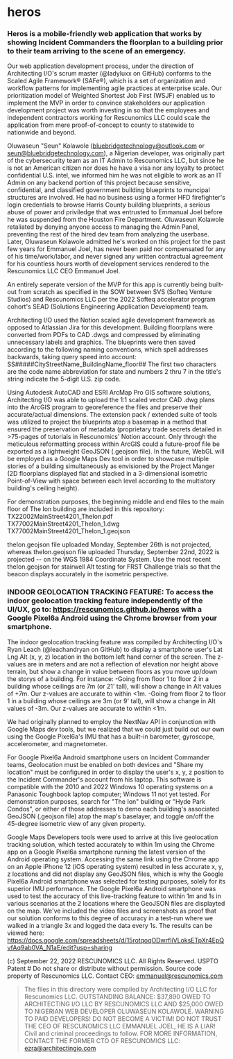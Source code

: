 # heros 

### Heros is a mobile-friendly web application that works by showing Incident Commanders the floorplan to a building prior to their team arriving to the scene of an emergency. 

Our web application development process, under the direction of Architecting I/O's scrum master (@ladyluxx on GitHub) conforms to the Scaled Agile Framework® (SAFe®), which is a set of organization and workflow patterns for implementing agile practices at enterprise scale. Our prioritization model of Weighted Shortest Job First (WSJF) enabled us to implement the MVP in order to convince stakeholders our application development project was worth investing in so that the employees and independent contractors working for Rescunomics LLC could scale the application from mere proof-of-concept to county to statewide to nationwide and beyond. 

Oluwaseun "Seun" Kolawole (bluebridgetechnology@outlook.com or seun@bluebridgetechnology.com), a Nigerian developer, was originally part of the cybersecurity team as an IT Admin to Rescunomics LLC, but since he is not an American citizen nor does he have a visa nor any loyalty to protect confidential U.S. intel, we informed him he was not eligible to work as an IT Admin on any backend portion of this project because sensitive, confidential, and classified government building blueprints to muncipal structures are involved. He had no business using a former HFD firefighter's login credentials to browse Harris County building blueprints, a serious abuse of power and priviledge that was entrusted to Emmanual Joel before he was suspended from the Houston Fire Department. Oluwaseun Kolawole retaliated by denying anyone access to managing the Admin Panel, preventing the rest of the hired dev team from analyzing the userbase. Later, Oluwaseun Kolawole admitted he's worked on this project for the past few years for Emmanuel Joel, has never been paid nor compensated for any of his time/work/labor, and never signed any written contractual agreement for his countless hours worth of development services rendered to the Rescunomics LLC CEO Emmanuel Joel. 

An entirely seperate version of the MVP for this app is currently being built-out from scratch as specified in the SOW between SVS (Softeq Venture Studios) and Rescunomics LLC per the 2022 Softeq accelerator program cohort's SEAD (Solutions Engineering Application Development) team. 

Architecting I/O used the Notion scaled agile development framework as opposed to Atlassian Jira for this development. Building floorplans were converted from PDFs to CAD .dwgs and compressed by eliminating unnecessary labels and graphics. The blueprints were then saved according to the following naming conventions, which spell addresses backwards, taking query speed into account: 
SS#####CityStreetName_BuildingName_floor##
The first two characters are the code name abbreviation for state and numbers 2 thru 7 in the title's string indicate the 5-digit U.S. zip code.

Using Autodesk AutoCAD and ESRI ArcMap Pro GIS software solutions, Architecting I/O was able to upload the 1:1 scaled vector CAD .dwg plans into the ArcGIS program to georeference the files and preserve their accurate/actual dimensions. The extension pack / extended suite of tools was utilized to project the blueprints atop a basemap in a method that ensured the preservation of metadata (proprietary trade secrets detailed in >75-pages of tutorials in Rescunomics' Notion account. Only through the meticulous reformatting process within ArcGIS could a future-proof file be exported as a lightweight GeoJSON (.geojson file). In the future, WebGL will be employed as a Google Maps Dev tool in order to showcase multiple stories of a building simultaneously as envisioned by the Project Manger (2D floorplans displayed flat and stacked in a 3-dimensional isometric Point-of-View with space between each level according to the multistory building's ceiling height). 

For demonstration purposes, the beginning middle and end files to the main floor of The Ion building are included in this repository:
TX22002MainStreet4201_TheIon.pdf
TX77002MainStreet4201_TheIon_1.dwg
TX77002MainStreet4201_TheIon_1.geojson

theIon.geojson file uploaded Monday, September 26th is not projected, whereas
theIon.geojson file uploaded Thursday, September 22nd, 2022 is projected -- on the WGS 1984 Coordinate System.
Use the most recent theIon.geojson for stairwell Alt testing for FRST Challenge trials so that the beacon displays accurately in the isometric perspective.

### INDOOR GEOLOCATION TRACKING FEATURE: To access the indoor geolocation tracking feature independently of the UI/UX, go to: https://rescunomics.github.io/heros with a Google Pixel6a Android using the Chrome browser from your smartphone.

The indoor geolocation tracking feature was compiled by Architecting I/O's Ryan Leach (@leachandryan on GitHub) to display a smartphone user's Lat Lng Alt (x, y, z) location in the bottom left hand corner of the screen. The z-values are in meters and are not a reflection of elevation nor height above terrain, but show a change in value between floors as you move up/down the storys of a building. For instance: 
-Going from floor 1 to floor 2 in a building whose ceilings are 7m (or 21' tall), will show a change in Alt values of +7m. Our z-values are accurate to within <1m. 
-Going from floor 2 to floor 1 in a building whose ceilings are 3m (or 9' tall), will show a change in Alt values of -3m. Our z-values are accurate to within <1m. 

We had originally planned to employ the NextNav API in conjunction with Google Maps dev tools, but we realized that we could just build out our own using the Google Pixel6a's IMU that has a built-in barometer, gyroscope, accelerometer, and magnetometer. 

For Google Pixel6a Android smartphone users on Incident Commander teams, Geolocation must be enabled on both devices and "Share my location" must be configured in order to display the user's x, y, z position to the Incident Commander's account from his laptop. This software is compatible with the 2010 and 2022 Windows 10 operating systems on a Panasonic Toughbook laptop computer; Windows 11 not yet tested. For demonstration purposes, search for "The Ion" building or "Hyde Park Condos", or either of those addresses to demo each building's associated GeoJSON (.geojson file) atop the map's baselayer, and toggle on/off the 45-degree isometric view of any given property. 

Google Maps Developers tools were used to arrive at this live geolocation tracking solution, which tested accurately to within 1m using the Chrome app on a Google Pixel6a smartphone running the latest version of the Android operating system. Accessing the same link using the Chrome app on an Apple iPhone 12 (iOS operating system) resulted in less accurate x, y, z locations and did not display any GeoJSON files, which is why the Google Pixel6a Android smartphone was selected for testing purposes, solely for its superior IMU performance. The Google Pixel6a Android smartphone was used to test the accuracy of this live-tracking feature to within 1m and 1s in various scenarios at the 2 locations where the GeoJSON files are displayted on the map. We've included the video files and screenshots as proof that our solution conforms to this degree of accuracy in a test-run where we walked in a triangle 3x and logged the data every 1s. The results can be viewed here: https://docs.google.com/spreadsheets/d/15rotqoqODwrfliVLoksETpXr4EpQvfAq9ab0VA_N1aE/edit?usp=sharing 

(c) September 22, 2022 RESCUNOMICS LLC. All Rights Reserved. USPTO Patent #
Do not share or distribute without permission. 
Source code property of Rescunomics LLC.
Contact CEO: emmanuel@rescunomics.com

>The files in this directory were compiled by Architecting I/O LLC for Rescunomics LLC.
>OUTSTANDING BALANCE: $37,890 OWED TO ARCHITECTING I/O LLC BY RESCUNOMICS LLC AND
>$25,000 OWED TO NIGERIAN WEB DEVELOPER OLUWASEUN KOLAWOLE. WARNING TO PAID DEVELOPERS! 
>DO NOT BECOME A VICTIM! DO NOT TRUST THE CEO OF RESCUNOMICS LLC EMMANUEL JOEL, HE IS A LIAR!
>Civil and criminal proceedings to follow. FOR MORE INFORMATION, CONTACT THE FORMER CTO OF RESCUNOMICS LLC: ezra@architectingio.com

